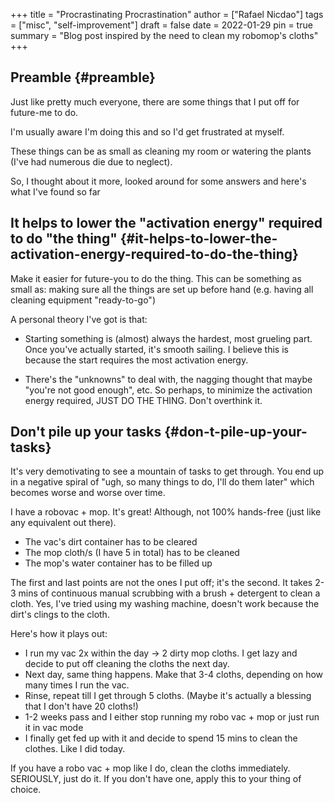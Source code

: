 +++
title = "Procrastinating Procrastination"
author = ["Rafael Nicdao"]
tags = ["misc", "self-improvement"]
draft = false
date = 2022-01-29
pin = true
summary = "Blog post inspired by the need to clean my robomop's cloths"
+++

## Preamble {#preamble}

Just like pretty much everyone, there are some things that I put off for future-me to do.

I'm usually aware I'm doing this and so I'd get frustrated at myself.

These things can be as small as cleaning my room or watering the plants (I've had numerous die due to neglect).

So, I thought about it more, looked around for some answers and here's what I've found so far


## It helps to lower the "activation energy" required to do "the thing" {#it-helps-to-lower-the-activation-energy-required-to-do-the-thing}

Make it easier for future-you to do the thing. This can be something as small as: making sure all the things are set up before hand (e.g. having all cleaning equipment "ready-to-go")

A personal theory I've got is that:

-   Starting something is (almost) always the hardest, most grueling part. Once you've actually started, it's smooth sailing. I believe this is because the start requires the most activation energy.

-   There's the "unknowns" to deal with, the nagging thought that maybe "you're not good enough", etc. So perhaps, to minimize the activation energy required, JUST DO THE THING. Don't overthink it.


## Don't pile up your tasks {#don-t-pile-up-your-tasks}

It's very demotivating to see a mountain of tasks to get through. You end up in a negative spiral of "ugh, so many things to do, I'll do them later" which becomes worse and worse over time.

I have a robovac + mop. It's great! Although, not 100% hands-free (just like any equivalent out there).

-   The vac's dirt container has to be cleared
-   The mop cloth/s (I have 5 in total) has to be cleaned
-   The mop's water container has to be filled up

The first and last points are not the ones I put off; it's the second.
It takes 2-3 mins of continuous manual scrubbing with a brush + detergent to clean a cloth. Yes, I've tried using my washing machine, doesn't work because the dirt's clings to the cloth.

Here's how it plays out:

-   I run my vac 2x within the day -&gt; 2 dirty mop cloths. I get lazy and decide to put off cleaning the cloths the next day.
-   Next day, same thing happens. Make that 3-4 cloths, depending on how many times I run the vac.
-   Rinse, repeat till I get through 5 cloths. (Maybe it's actually a blessing that I don't have 20 cloths!)
-   1-2 weeks pass and I either stop running my robo vac + mop or just run it in vac mode
-   I finally get fed up with it and decide to spend 15 mins to clean the clothes. Like I did today.

If you have a robo vac + mop like I do, clean the cloths immediately. SERIOUSLY, just do it. If you don't have one, apply this to your thing of choice.
